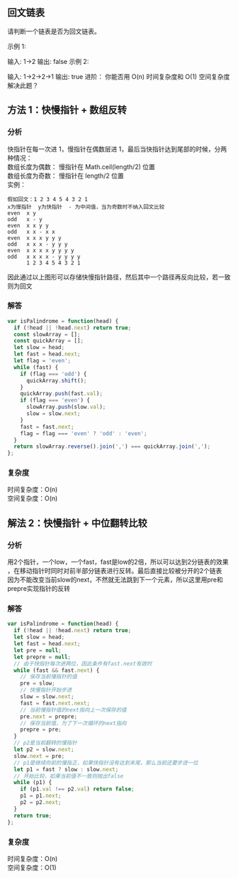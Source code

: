## 回文链表

请判断一个链表是否为回文链表。

示例 1:

输入: 1->2
输出: false
示例 2:

输入: 1->2->2->1
输出: true
进阶：
你能否用 O(n) 时间复杂度和 O(1) 空间复杂度解决此题？

## 方法 1：快慢指针 + 数组反转

### 分析

快指针在每一次进 1，慢指针在偶数层进 1，最后当快指针达到尾部的时候，分两种情况：  
数组长度为偶数： 慢指针在 Math.ceil(length/2) 位置  
数组长度为奇数： 慢指针在 length/2 位置  
实例：

```
假如回文：1 2 3 4 5 4 3 2 1
x为慢指针  y为快指针  - 为中间值，当为奇数时不纳入回文比较
even  x y
odd   x - y
even  x x y y
odd   x x - x x
even  x x x y y y
odd   x x x - y y y
even  x x x x y y y y
odd   x x x x - y y y y
      1 2 3 4 5 4 3 2 1

```

因此通过以上图形可以存储快慢指针路径，然后其中一个路径再反向比较，若一致则为回文

### 解答

```javascript
var isPalindrome = function(head) {
  if (!head || !head.next) return true;
  const slowArray = [];
  const quickArray = [];
  let slow = head;
  let fast = head.next;
  let flag = 'even';
  while (fast) {
    if (flag === 'odd') {
      quickArray.shift();
    }
    quickArray.push(fast.val);
    if (flag === 'even') {
      slowArray.push(slow.val);
      slow = slow.next;
    }
    fast = fast.next;
    flag = flag === 'even' ? 'odd' : 'even';
  }
  return slowArray.reverse().join(',') === quickArray.join(',');
};
```

### 复杂度

时间复杂度：O(n)  
空间复杂度：O(n)

## 解法 2：快慢指针 + 中位翻转比较

### 分析
用2个指针，一个low，一个fast，fast是low的2倍，所以可以达到2分链表的效果  
，在移动指针时同时对前半部分链表进行反转。最后直接比较被分开的2个链表  
因为不能改变当前slow的next，不然就无法跳到下一个元素，所以这里用pre和prepre实现指针的反转  

### 解答

```javascript
var isPalindrome = function(head) {
  if (!head || !head.next) return true;
  let slow = head;
  let fast = head.next;
  let pre = null;
  let prepre = null;
  // 由于快指针每次进两位，因此条件有fast.next有效时
  while (fast && fast.next) {
    // 保存当前慢指针的值
    pre = slow;
    // 快慢指针开始步进
    slow = slow.next;
    fast = fast.next.next;
    // 当前慢指针值的next指向上一次保存的值
    pre.next = prepre;
    // 保存当前值，为了下一次循环的next指向
    prepre = pre;
  }
  // p2是当前翻转的慢指针
  let p2 = slow.next;
  slow.next = pre;
  // p1是继续向前的慢指正，如果快指针没有达到末尾，那么当前还要步进一位
  let p1 = fast ? slow : slow.next;
  // 开始比较，如果当前值不一致则抛出false
  while (p1) {
    if (p1.val !== p2.val) return false;
    p1 = p1.next;
    p2 = p2.next;
  }
  return true;
};
```

### 复杂度
时间复杂度：O(n)   
空间复杂度：O(1) 